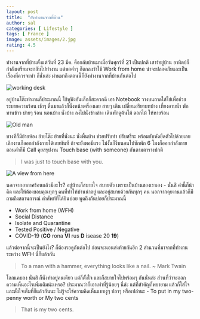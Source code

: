 ```yaml
---
layout: post
title:  "ยังทำงานจากที่บ้าน"
author: sal
categories: [ Lifestyle ]
tags: [ France ]
image: assets/images/2.jpg
rating: 4.5
---
```

ทำงานจากที่บ้านตั้งแต่วันที่ 23 มีค. คือกลับบ้านมาเมื่อวันศุกร์ที่ 21 เป็นปกติ เสาร์อยู่บ้าน อาทิตย์ก็กำลังเตรียมจะกลับไปทำงาน แต่พอค่ำๆ ก็ตกลงว่าใช้ Work from home น่าจะปลอดภัยและเป็นเรื่องที่ควรจะทำ ก็นั่นล่ะ ผ่านมาถึงตอนนี้ก็ยังทำงานจากที่บ้านกันต่อไป

![working desk](https://res.cloudinary.com/sdees-reallife/image/upload/v1586499944/IMG_20200410_115856.jpg)

อยู่บ้านโต๊ะทำงานก็ประมาณนี้ ใช้หูฟังอันเล็กก็สะดวกดี เอา Notebook วางบนถาดใส่ไข่เพื่อช่วยระบายความร้อน เช้าๆ ตื่นมาแล้วก็นั่งหน้าเครื่องเลย สายๆ เดิน เปลี่ยนอริยาบทบ้าง เที่ยงอาบน้ำ พักทานข้าว บ่ายๆ ร้อน นอนบ้าง นั่งบ้าง ลงไปนั่งข้างล่าง เดินพักดูต้นไม้ ดอกไม้ ให้หายร้อน

![Old man](https://res.cloudinary.com/sdees-reallife/image/upload/v1587398469/IMG_1725.jpg)

บางทีก็มีย้ายห้อง ย้ายโต๊ะ ย้ายที่นั่งนะ นั่งพื้นบ้าง ช่วยปรับท่า ปรับสรีระ พร้อมกับหัดยืดตัวไปด้วยเลย เลิกงานก็ออกกำลังกายได้เลยทันที ถ้าจะยังพอมีแรง ไม่งั้นก็งีบนอนไปซักพัก 6 โมงก็ออกกำลังกาย ตอนค่ำก็มี Call คุยสรุปงาน Touch base (with someone) กันตามตารางปกติ

> I was just to touch base with you.

![A view from here](https://res.cloudinary.com/sdees-reallife/image/upload/v1588325827/IMG_20200501_163350.jpg)

นอกจากอากาศร้อนแล้วมีอะไร? อยู่บ้านก็สบายใจ สบายตัว เพราะเป็นบ้านของเราเอง - นั่นสิ คำนี้ก็น่าคิด และให้ต้องขอบคุณทุกๆ คนที่ทำให้บ้านน่าอยู่ และอยู่สบายด้วยกันทุกๆ คน นอกจากคุยงานแล้วก็มีถามถึงสถานการณ์ คำศัพท์ที่ได้ยินบ่อย พูดถึงกันบ่อยก็ประมาณนี้

- Work from home (WFH)
- Social Distance
- Isolate and Quarantine
- Tested Positive / Negative
- COVID-19 (__CO__ rona __VI__ rus __D__ isease 20 __19__)

แล้วต่อจากนี้จะเป็นยังไง? ก็ต้องรอดูกันต่อไป ก่อนจะนอนส่งท้ายกันอีก 2 สำนวนที่มาจากที่ทำงานระหว่าง WFH นี่ก็แล้วกัน

> To a man with a hammer, everything looks like a nail. ~ Mark Twain

โลกแคบลง นั่นสิ ก็นั่งทำอยู่คนเดียว แต่ก็ตั้งใจ และก็สบายใจไปพร้อมๆ กันนั่นล่ะ ส่วนที่ว่าจะออกความเห็นอะไรเพิ่มเติมน่ะเหรอ? ประมาณว่าก็เอาเท่าที่รู้น้อยๆ นี่ล่ะ แต่ที่สำคัญก็พยายาม แล้วก็ใส่ใจและตั้งใจเต็มที่ก็แล้วกันนะ ไม่รู้จะใช่ความคิดเห็นแบบงูๆ ปลาๆ หรือเปล่านะ - To put in my two-penny worth or My two cents

> That is my two cents.
